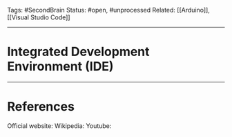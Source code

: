 Tags: #SecondBrain 
Status: #open, #unprocessed
Related: [[Arduino]], [[Visual Studio Code]]

---
# Integrated Development Environment (IDE)






---
# References
Official website:
Wikipedia:
Youtube: